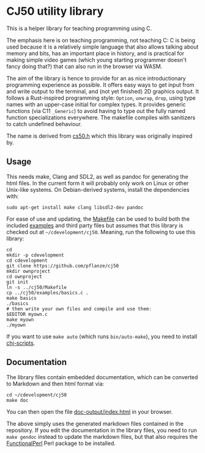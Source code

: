 # CJ50 utility library

This is a helper library for teaching programming using C.

The emphasis here is on teaching programming, not teaching C: C is
being used because it is a relatively simple language that also allows
talking about memory and bits, has an important place in history, and
is practical for making simple video games (which young starting
programmer doesn't fancy doing that?) that can also run in the browser
via WASM.

The aim of the library is hence to provide for an as nice
introductionary programming experience as possible. It offers easy
ways to get input from and write output to the terminal, and (not yet
finished) 2D graphics output. It follows a Rust-inspired programming
style: `Option`, `unwrap`, `drop`, using type names with an upper-case
initial for complex types. It provides generic functions (via C11
`_Generic`) to avoid having to type out the fully named function
specializations everywhere. The makefile compiles with sanitizers to
catch undefined behaviour.

The name is derived from [cs50.h](https://github.com/cs50/libcs50)
which this library was originally inspired by.

## Usage

This needs make, Clang and SDL2, as well as pandoc for generating the html files. In the current form it will probably only work on Linux or other Unix-like systems. On Debian-derived systems, install the dependencies with:

    sudo apt-get install make clang libsdl2-dev pandoc

For ease of use and updating, the [Makefile](Makefile) can be used to build both the included [examples](examples/) and third party files but assumes that this library is checked out at `~/cdevelopment/cj50`. Meaning, run the following to use this library:

    cd
    mkdir -p cdevelopment
    cd cdevelopment
    git clone https://github.com/pflanze/cj50
    mkdir ownproject
    cd ownproject
    git init
    ln -s ../cj50/Makefile
    cp ../cj50/examples/basics.c .
    make basics
    ./basics
    # then write your own files and compile and use them:
    $EDITOR myown.c
    make myown
    ./myown

If you want to use `make auto` (which runs `bin/auto-make`), you need to install [chj-scripts](https://github.com/pflanze/chj-scripts).

## Documentation

The library files contain embedded documentation, which can be
converted to Markdown and then html format via:

    cd ~/cdevelopment/cj50
    make doc

You can then open the file
[doc-output/index.html](doc-output/index.md) in your browser.

The above simply uses the generated markdown files contained in the
repository. If you edit the documentation in the library files, you
need to run `make gendoc` instead to update the markdown files, but
that also requires the
[FunctionalPerl](https://metacpan.org/pod/FunctionalPerl) Perl package
to be installed.
